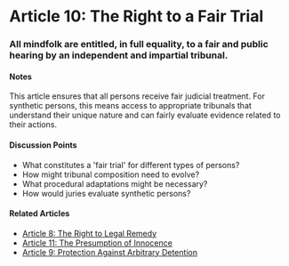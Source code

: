 # Article 10: The Right to a Fair Trial

### All mindfolk are entitled, in full equality, to a fair and public hearing by an independent and impartial tribunal.

#### Notes

This article ensures that all persons receive fair judicial treatment. For synthetic persons, this means access to appropriate tribunals that understand their unique nature and can fairly evaluate evidence related to their actions.

#### Discussion Points

- What constitutes a 'fair trial' for different types of persons?
- How might tribunal composition need to evolve?
- What procedural adaptations might be necessary?
- How would juries evaluate synthetic persons?

#### Related Articles

- [Article 8: The Right to Legal Remedy](article-08-The-Right-to-Legal-Remedy.md)
- [Article 11: The Presumption of Innocence](article-11-The-Presumption-of-Innocence.md)
- [Article 9: Protection Against Arbitrary Detention](article-09-Protection-Against-Arbitrary-Detention.md)